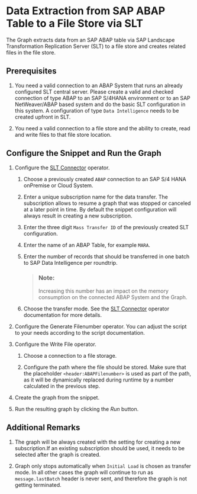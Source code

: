 <!-- loiob1690cb2829b4a53ad4ce85a757a5c7c -->

# Data Extraction from SAP ABAP Table to a File Store via SLT

The Graph extracts data from an SAP ABAP table via SAP Landscape Transformation Replication Server \(SLT\) to a file store and creates related files in the file store.



<a name="loiob1690cb2829b4a53ad4ce85a757a5c7c__section_exr_bh1_rqb"/>

## Prerequisites

1.  You need a valid connection to an ABAP System that runs an already configured SLT central server. Please create a valid and checked connection of type ABAP to an SAP S/4HANA environment or to an SAP NetWeaver/ABAP based system and do the basic SLT configuration in this system. A configuration of type `Data Intelligence` needs to be created upfront in SLT.

2.  You need a valid connection to a file store and the ability to create, read and write files to that file store location.




<a name="loiob1690cb2829b4a53ad4ce85a757a5c7c__section_msk_n21_rqb"/>

## Configure the Snippet and Run the Graph

1.  Configure the [SLT Connector](../data-intelligence-operators/slt-connector-ac5b713.md) operator.

    1.  Choose a previously created `ABAP` connection to an SAP S/4 HANA onPremise or Cloud System.

    2.  Enter a unique subscription name for the data transfer. The subscription allows to resume a graph that was stopped or canceled at a later point in time. By default the snippet configuration will always result in creating a new subscription.

    3.  Enter the three digit `Mass Transfer ID` of the previously created SLT configuration.

    4.  Enter the name of an ABAP Table, for example `MARA`.

    5.  Enter the number of records that should be transferred in one batch to SAP Data Intelligence per roundtrip.

        > ### Note:  
        > Increasing this number has an impact on the memory consumption on the connected ABAP System and the Graph.

    6.  Choose the transfer mode. See the [SLT Connector](../data-intelligence-operators/slt-connector-ac5b713.md) operator documentation for more details.


2.  Configure the Generate Filenumber operator. You can adjust the script to your needs according to the script documentation.

3.  Configure the Write File operator.

    1.  Choose a connection to a file storage.

    2.  Configure the path where the file should be stored. Make sure that the placeholder `<header:ABAPFilenumber>` is used as part of the path, as it will be dynamically replaced during runtime by a number calculated in the previous step.


4.  Create the graph from the snippet.

5.  Run the resulting graph by clicking the *Run* button.




<a name="loiob1690cb2829b4a53ad4ce85a757a5c7c__section_dj1_qf1_rqb"/>

## Additional Remarks

1.  The graph will be always created with the setting for creating a new subscription.If an existing subscription should be used, it needs to be selected after the graph is created.

2.  Graph only stops automatically when `Initial Load` is chosen as transfer mode. In all other cases the graph will continue to run as `message.lastBatch` header is never sent, and therefore the graph is not getting terminated.


